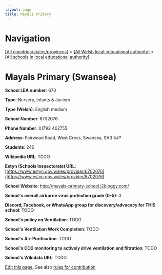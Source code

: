 ```yaml
---
layout: page
title: Mayals Primary
---
```

# Navigation

[[All countries/states/provinces]](../../..) > [[All Welsh local educational authority]](../..) > [[All schools in local educational authority]](..)

# Mayals Primary (Swansea)

**School LEA number**: 670

**Type**: Nursery, Infants & Juniors

**Type (Welsh)**: English medium

**School Number**: 6702076

**Phone Number**: 01792 402755

**Address**: Fairwood Road, West Cross, Swansea, SA3 5JP

**Students**: 240

**Wikipedia URL**: TODO

**Estyn (Schools Inspectorate) URL**: [https://www.estyn.gov.wales/provider/6702076](https://www.estyn.gov.wales/provider/6702076)

**School Website**: http://mayals-primary-school.j2bloggy.com/

**School's overall airborne virus protection grade (0-5)**: 0

**Discord, Facebook, or WhatsApp group for discovery/advocacy for THIS school**: TODO

**School's policy on Ventilation**: TODO

**School's Ventilation Work Completion**: TODO

**School's Air-Purification**: TODO

**School's CO2 monitoring to actively drive ventilation and filtration**: TODO

**School's Wikidata URL**: TODO




[Edit this page](https://github.com/VentilationProject/Wales/edit/prif/./Swansea/Mayals_Primary.md). See also [rules for contribution](../../../contribution-rules/)